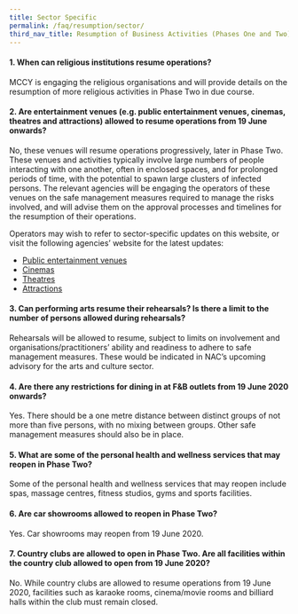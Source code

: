 ```yaml
---
title: Sector Specific
permalink: /faq/resumption/sector/
third_nav_title: Resumption of Business Activities (Phases One and Two)
---
```


#### **1. When can religious institutions resume operations?**
MCCY is engaging the religious organisations and will provide details on the resumption of more religious activities in Phase Two in due course.

#### **2. Are entertainment venues (e.g. public entertainment venues, cinemas, theatres and attractions) allowed to resume operations from 19 June onwards?**
No, these venues will resume operations progressively, later in Phase Two. These venues and activities typically involve large numbers of people interacting with one another, often in enclosed spaces, and for prolonged periods of time, with the potential to spawn large clusters of infected persons.  The relevant agencies will be engaging the operators of these venues on the safe management measures required to manage the risks involved, and will advise them on the approval processes and timelines for the resumption of their operations. 

Operators may wish to refer to sector-specific updates on this website, or visit the following agencies’ website for the latest updates: 
- <a href="https://www.police.gov.sg/e-Services/Police-Licences/Public-Entertainment-Licence" target="_blank">Public entertainment venues</a>
- <a href="https://www.imda.gov.sg/news-and-events/Media-Room/Media-Releases/2020/Advisories-on-COVID-19-Situation" target="_blank">Cinemas</a> 
- <a href="https://www.nac.gov.sg/whatwedo/support/sustaining-the-arts-during-covid-19/Sustaining-the-arts-during-COVID-19.html" target="_blank">Theatres</a> 
- <a href="https://www.stb.gov.sg/content/stb/en/home-pages/advisory-on-covid-19.html" target="_blank">Attractions</a> 

#### **3. Can performing arts resume their rehearsals? Is there a limit to the number of persons allowed during rehearsals?**
Rehearsals will be allowed to resume, subject to limits on involvement and organisations/practitioners’ ability and readiness to adhere to safe management measures. These would be indicated in NAC’s upcoming advisory for the arts and culture sector.

#### **4. Are there any restrictions for dining in at F&B outlets from 19 June 2020 onwards?**
Yes. There should be a one metre distance between distinct groups of not more than five persons, with no mixing between groups. Other safe management measures should also be in place.

#### **5. What are some of the personal health and wellness services that may reopen in Phase Two?**
Some of the personal health and wellness services that may reopen include spas, massage centres, fitness studios, gyms and sports facilities.

#### **6. Are car showrooms allowed to reopen in Phase Two?**
Yes. Car showrooms may reopen from 19 June 2020.

#### **7. Country clubs are allowed to open in Phase Two. Are all facilities within the country club allowed to open from 19 June 2020?**
No. While country clubs are allowed to resume operations from 19 June 2020, facilities such as karaoke rooms, cinema/movie rooms and billiard halls within the club must remain closed.
